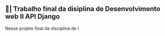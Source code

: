 ## 📑| Trabalho final da disiplina de Desenvolvimento web II API Django

  Nesse projeto final da disciplina de I
